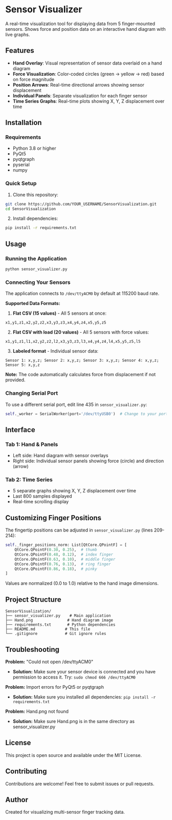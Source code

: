 # Sensor Visualizer

A real-time visualization tool for displaying data from 5 finger-mounted sensors. Shows force and position data on an interactive hand diagram with live graphs.

## Features

- **Hand Overlay**: Visual representation of sensor data overlaid on a hand diagram
- **Force Visualization**: Color-coded circles (green → yellow → red) based on force magnitude
- **Position Arrows**: Real-time directional arrows showing sensor displacement
- **Individual Panels**: Separate visualization for each finger sensor
- **Time Series Graphs**: Real-time plots showing X, Y, Z displacement over time

## Installation

### Requirements
- Python 3.8 or higher
- PyQt5
- pyqtgraph
- pyserial
- numpy

### Quick Setup

1. Clone this repository:
```bash
git clone https://github.com/YOUR_USERNAME/SensorVisualization.git
cd SensorVisualization
```

2. Install dependencies:
```bash
pip install -r requirements.txt
```

## Usage

### Running the Application

```bash
python sensor_visualizer.py
```

### Connecting Your Sensors

The application connects to `/dev/ttyACM0` by default at 115200 baud rate.

**Supported Data Formats:**

1. **Flat CSV (15 values)** - All 5 sensors at once:
```
x1,y1,z1,x2,y2,z2,x3,y3,z3,x4,y4,z4,x5,y5,z5
```

2. **Flat CSV with load (20 values)** - All 5 sensors with force values:
```
x1,y1,z1,l1,x2,y2,z2,l2,x3,y3,z3,l3,x4,y4,z4,l4,x5,y5,z5,l5
```

3. **Labeled format** - Individual sensor data:
```
Sensor 1: x,y,z; Sensor 2: x,y,z; Sensor 3: x,y,z; Sensor 4: x,y,z; Sensor 5: x,y,z
```

**Note:** The code automatically calculates force from displacement if not provided.

### Changing Serial Port

To use a different serial port, edit line 435 in `sensor_visualizer.py`:
```python
self._worker = SerialWorker(port='/dev/ttyUSB0')  # Change to your port
```

## Interface

### Tab 1: Hand & Panels
- Left side: Hand diagram with sensor overlays
- Right side: Individual sensor panels showing force (circle) and direction (arrow)

### Tab 2: Time Series
- 5 separate graphs showing X, Y, Z displacement over time
- Last 800 samples displayed
- Real-time scrolling display

## Customizing Finger Positions

The fingertip positions can be adjusted in `sensor_visualizer.py` (lines 209-214):
```python
self._finger_positions_norm: List[QtCore.QPointF] = [
    QtCore.QPointF(0.30, 0.25),  # thumb
    QtCore.QPointF(0.48, 0.12),  # index finger
    QtCore.QPointF(0.63, 0.10),  # middle finger
    QtCore.QPointF(0.76, 0.13),  # ring finger
    QtCore.QPointF(0.86, 0.18),  # pinky
]
```

Values are normalized (0.0 to 1.0) relative to the hand image dimensions.

## Project Structure

```
SensorVisualization/
├── sensor_visualizer.py    # Main application
├── Hand.png               # Hand diagram image
├── requirements.txt       # Python dependencies
├── README.md             # This file
└── .gitignore            # Git ignore rules
```

## Troubleshooting

**Problem:** "Could not open /dev/ttyACM0"
- **Solution:** Make sure your sensor device is connected and you have permission to access it. Try: `sudo chmod 666 /dev/ttyACM0`

**Problem:** Import errors for PyQt5 or pyqtgraph
- **Solution:** Make sure you installed all dependencies: `pip install -r requirements.txt`

**Problem:** Hand.png not found
- **Solution:** Make sure Hand.png is in the same directory as sensor_visualizer.py

## License

This project is open source and available under the MIT License.

## Contributing

Contributions are welcome! Feel free to submit issues or pull requests.

## Author

Created for visualizing multi-sensor finger tracking data.

